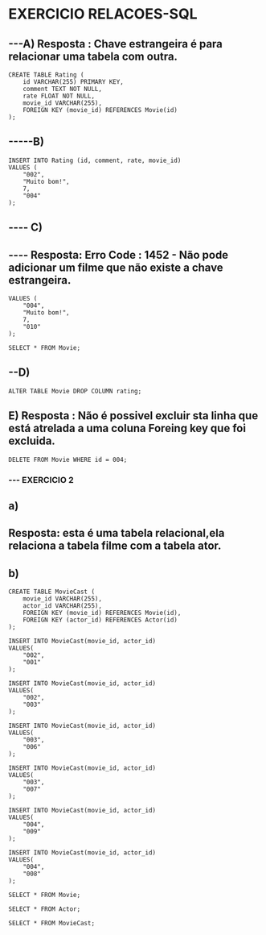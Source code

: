 # EXERCICIO RELACOES-SQL

## ---A) Resposta : Chave estrangeira é para relacionar  uma tabela com outra.
```
CREATE TABLE Rating (
	id VARCHAR(255) PRIMARY KEY,
    comment TEXT NOT NULL,
	rate FLOAT NOT NULL,
    movie_id VARCHAR(255),
    FOREIGN KEY (movie_id) REFERENCES Movie(id)
);
```
## -----B)
```
INSERT INTO Rating (id, comment, rate, movie_id) 
VALUES (
	"002",
	"Muito bom!",
	7,
	"004"
);
```

## ---- C)
## ---- Resposta: Erro Code : 1452 - Não pode adicionar um filme que não existe a chave estrangeira.
```INSERT INTO Rating (id, comment, rate, movie_id) 
VALUES (
	"004",
    "Muito bom!",
    7,
	"010"
);
   
SELECT * FROM Movie;
```
## --D)
```
ALTER TABLE Movie DROP COLUMN rating;
```

## E) Resposta : Não é possivel excluir sta linha que está atrelada a uma coluna Foreing key que foi excluida.
```
DELETE FROM Movie WHERE id = 004;
```

### --- EXERCICIO 2

## a) 
## Resposta: esta é uma tabela relacional,ela relaciona a tabela filme com a tabela  ator.

## b) 
```
CREATE TABLE MovieCast (
	movie_id VARCHAR(255),
	actor_id VARCHAR(255),
    FOREIGN KEY (movie_id) REFERENCES Movie(id),
    FOREIGN KEY (actor_id) REFERENCES Actor(id)
);

INSERT INTO MovieCast(movie_id, actor_id)
VALUES(
	"002",
    "001"
);

INSERT INTO MovieCast(movie_id, actor_id)
VALUES(
	"002",
    "003"
);

INSERT INTO MovieCast(movie_id, actor_id)
VALUES(
	"003",
    "006"
);

INSERT INTO MovieCast(movie_id, actor_id)
VALUES(
	"003",
    "007"
);

INSERT INTO MovieCast(movie_id, actor_id)
VALUES(
	"004",
    "009"
);

INSERT INTO MovieCast(movie_id, actor_id)
VALUES(
	"004",
    "008"
);

SELECT * FROM Movie;

SELECT * FROM Actor;

SELECT * FROM MovieCast;
```